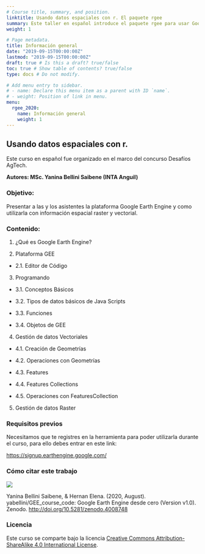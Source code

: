 ```yaml
---
# Course title, summary, and position.
linktitle: Usando datos espaciales con r. El paquete rgee
summary: Este taller en español introduce el paquete rgee para usar Google Earth Engine desde R.
weight: 1

# Page metadata.
title: Información general
date: "2019-09-15T00:00:00Z"
lastmod: "2019-09-15T00:00:00Z"
draft: true # Is this a draft? true/false
toc: true # Show table of contents? true/false
type: docs # Do not modify.

# Add menu entry to sidebar.
# - name: Declare this menu item as a parent with ID `name`.
# - weight: Position of link in menu.
menu:
  rgee_2020:
    name: Información general
    weight: 1
---
```



## Usando datos espaciales con r.

Este curso en español fue organizado en el marco del concurso Desafíos AgTech.

**Autores:  MSc. Yanina Bellini Saibene (INTA Anguil)**

### Objetivo: 
Presentar a las y los asistentes la plataforma Google Earth Engine y como utilizarla con información espacial raster y vectorial.

### Contenido:

1. ¿Qué es Google Earth Engine?

2. Plataforma GEE

  * 2.1. Editor de Código

3. Programando

  * 3.1. Conceptos Básicos

  * 3.2. Tipos de datos básicos de Java Scripts

  * 3.3. Funciones

  * 3.4. Objetos de GEE

4. Gestión de datos Vectoriales

  * 4.1. Creación de Geometrías

  * 4.2. Operaciones con Geometrías

  * 4.3. Features 

  * 4.4. Features Collections

  * 4.5. Operaciones con FeaturesCollection

5. Gestión de datos Raster


### Requisitos previos

Necesitamos que te registres en la herramienta para poder utilizarla durante el curso, para ello debes entrar en este link:

https://signup.earthengine.google.com/

### Cómo citar este trabajo
![](https://zenodo.org/badge/DOI/10.5281/zenodo.4008748.svg)

Yanina Bellini Saibene, & Hernan Elena. (2020, August). yabellini/GEE_course_code: Google Earth Engine desde cero (Version v1.0). Zenodo. http://doi.org/10.5281/zenodo.4008748


### Licencia

Este curso se comparte bajo la licencia [Creative Commons Attribution-ShareAlike 4.0 International License](https://creativecommons.org/licenses/by-sa/4.0/deed.es_ES).